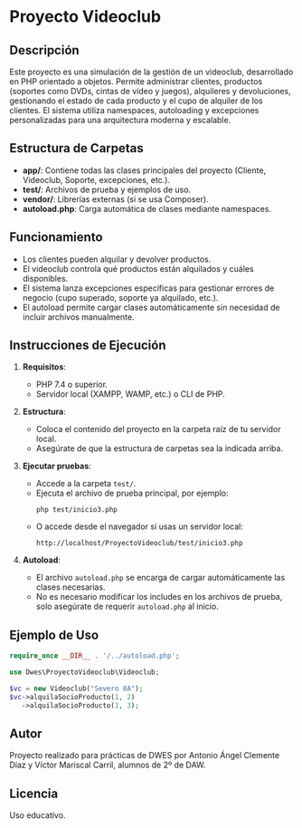 # Proyecto Videoclub

## Descripción

Este proyecto es una simulación de la gestión de un videoclub, desarrollado en PHP orientado a objetos. Permite administrar clientes, productos (soportes como DVDs, cintas de vídeo y juegos), alquileres y devoluciones, gestionando el estado de cada producto y el cupo de alquiler de los clientes. El sistema utiliza namespaces, autoloading y excepciones personalizadas para una arquitectura moderna y escalable.

## Estructura de Carpetas

- **app/**: Contiene todas las clases principales del proyecto (Cliente, Videoclub, Soporte, excepciones, etc.).
- **test/**: Archivos de prueba y ejemplos de uso.
- **vendor/**: Librerías externas (si se usa Composer).
- **autoload.php**: Carga automática de clases mediante namespaces.

## Funcionamiento

- Los clientes pueden alquilar y devolver productos.
- El videoclub controla qué productos están alquilados y cuáles disponibles.
- El sistema lanza excepciones específicas para gestionar errores de negocio (cupo superado, soporte ya alquilado, etc.).
- El autoload permite cargar clases automáticamente sin necesidad de incluir archivos manualmente.

## Instrucciones de Ejecución

1. **Requisitos**:  
   - PHP 7.4 o superior.
   - Servidor local (XAMPP, WAMP, etc.) o CLI de PHP.

2. **Estructura**:  
   - Coloca el contenido del proyecto en la carpeta raíz de tu servidor local.
   - Asegúrate de que la estructura de carpetas sea la indicada arriba.

3. **Ejecutar pruebas**:  
   - Accede a la carpeta `test/`.
   - Ejecuta el archivo de prueba principal, por ejemplo:
     ```
     php test/inicio3.php
     ```
   - O accede desde el navegador si usas un servidor local:
     ```
     http://localhost/ProyectoVideoclub/test/inicio3.php
     ```

4. **Autoload**:  
   - El archivo `autoload.php` se encarga de cargar automáticamente las clases necesarias.  
   - No es necesario modificar los includes en los archivos de prueba, solo asegúrate de requerir `autoload.php` al inicio.

## Ejemplo de Uso

```php
require_once __DIR__ . '/../autoload.php';

use Dwes\ProyectoVideoclub\Videoclub;

$vc = new Videoclub("Severo 8A");
$vc->alquilaSocioProducto(1, 2)
   ->alquilaSocioProducto(1, 3);
```

## Autor

Proyecto realizado para prácticas de DWES por Antonio Ángel Clemente Díaz y Víctor Mariscal Carril, alumnos de 2º de DAW.

## Licencia

Uso educativo.